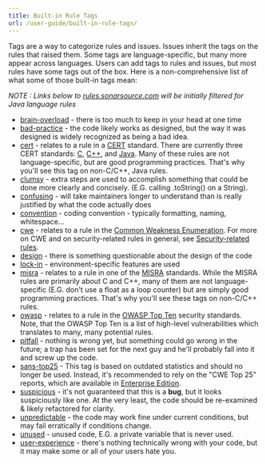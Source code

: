```yaml
---
title: Built-in Rule Tags
url: /user-guide/built-in-rule-tags/
---
```

Tags are a way to categorize rules and issues. Issues inherit the tags on the rules that raised them. Some tags are language-specific, but many more appear across languages. Users can add tags to rules and issues, but most rules have some tags out of the box. Here is a non-comprehensive list of what some of those built-in tags mean:

*NOTE : Links below to [rules.sonarsource.com](https://rules.sonarsource.com) will be initially filtered for Java language rules*

* [brain-overload](https://rules.sonarsource.com/java/tag/brain-overload) - there is too much to keep in your head at one time
* [bad-practice](https://rules.sonarsource.com/java/tag/bad-practice) - the code likely works as designed, but the way it was designed is widely recognized as being a bad idea.
* [cert](https://rules.sonarsource.com/java/tag/cert) - relates to a rule in a [CERT](https://www.securecoding.cert.org/confluence/x/BgE) standard. There are currently three CERT standards: [C](https://www.securecoding.cert.org/confluence/x/HQE), [C++](https://www.securecoding.cert.org/confluence/x/fQI), and [Java](https://www.securecoding.cert.org/confluence/x/Ux). Many of these rules are not language-specific, but are good programming practices. That's why you'll see this tag on non-C/C++, Java rules.
* [clumsy](https://rules.sonarsource.com/java/tag/clumsy) - extra steps are used to accomplish something that could be done more clearly and concisely. (E.G. calling .toString() on a String).
* [confusing](https://rules.sonarsource.com/java/tag/confusing) - will take maintainers longer to understand than is really justified by what the code actually does
* [convention](https://rules.sonarsource.com/java/tag/convention) - coding convention - typically formatting, naming, whitespace...
* [cwe](https://rules.sonarsource.com/java/tag/cwe) - relates to a rule in the [Common Weakness Enumeration](http://cwe.mitre.org/). For more on CWE and on security-related rules in general, see [Security-related rules](/user-guide/security-rules/).
* [design](https://rules.sonarsource.com/java/tag/design) - there is something questionable about the design of the code
* [lock-in](https://rules.sonarsource.com/java/tag/lock-in) - environment-specific features are used
* [misra](https://rules.sonarsource.com/java/tag/misra) - relates to a rule in one of the [MISRA](http://www.misra.org.uk/) standards. While the MISRA rules are primarily about C and C++, many of them are not language-specific (E.G. don't use a float as a loop counter) but are simply good programming practices. That's why you'll see these tags on non-C/C++ rules.
* [owasp](https://rules.sonarsource.com/java/tag/owasp) - relates to a rule in the [OWASP Top Ten](https://www.owasp.org/index.php/Category:OWASP_Top_Ten_Project) security standards. Note, that the OWASP Top Ten is a list of high-level vulnerabilities which translates to many, many potential rules.
* [pitfall](https://rules.sonarsource.com/java/tag/pitfall) - nothing is wrong yet, but something could go wrong in the future; a trap has been set for the next guy and he'll probably fall into it and screw up the code.
* [sans-top25](https://rules.sonarsource.com/java/tag/sans-top25) - This tag is based on outdated statistics and should no longer be used. Instead, it's recommended to rely on the "CWE Top 25" reports, which are available in [Enterprise Edition](https://redirect.sonarsource.com/editions/enterprise.html).
* [suspicious](https://rules.sonarsource.com/java/tag/suspicious) - it's not guaranteed that this is a **bug**, but it looks suspiciously like one. At the very least, the code should be re-examined & likely refactored for clarity.
* [unpredictable](https://rules.sonarsource.com/java/tag/unpredictable) - the code may work fine under current conditions, but may fail erratically if conditions change.
* [unused](https://rules.sonarsource.com/java/tag/unused) - unused code, E.G. a private variable that is never used.
* [user-experience](https://rules.sonarsource.com/java/tag/user-experience) - there's nothing technically wrong with your code, but it may make some or all of your users hate you.
